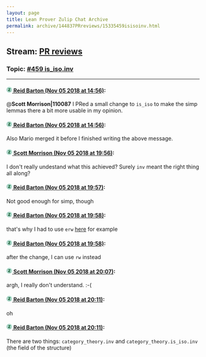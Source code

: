 ```yaml
---
layout: page
title: Lean Prover Zulip Chat Archive 
permalink: archive/144837PRreviews/15335459isisoinv.html
---
```


## Stream: [PR reviews](index.html)
### Topic: [#459 is_iso.inv](15335459isisoinv.html)

---

#### [![Click to go to Zulip](../../assets/img/zulip2.png) Reid Barton (Nov 05 2018 at 14:56)](https://leanprover.zulipchat.com/#narrow/stream/144837-PR%20reviews/topic/%23459%20is_iso.inv/near/146796504):
@**Scott Morrison|110087** I PRed a small change to `is_iso` to make the simp lemmas there a bit more usable in my opinion.

#### [![Click to go to Zulip](../../assets/img/zulip2.png) Reid Barton (Nov 05 2018 at 14:56)](https://leanprover.zulipchat.com/#narrow/stream/144837-PR%20reviews/topic/%23459%20is_iso.inv/near/146796514):
Also Mario merged it before I finished writing the above message.

#### [![Click to go to Zulip](../../assets/img/zulip2.png) Scott Morrison (Nov 05 2018 at 19:56)](https://leanprover.zulipchat.com/#narrow/stream/144837-PR%20reviews/topic/%23459%20is_iso.inv/near/146815569):
I don't really undestand what this achieved? Surely `inv` meant the right thing all along?

#### [![Click to go to Zulip](../../assets/img/zulip2.png) Reid Barton (Nov 05 2018 at 19:57)](https://leanprover.zulipchat.com/#narrow/stream/144837-PR%20reviews/topic/%23459%20is_iso.inv/near/146815631):
Not good enough for simp, though

#### [![Click to go to Zulip](../../assets/img/zulip2.png) Reid Barton (Nov 05 2018 at 19:58)](https://leanprover.zulipchat.com/#narrow/stream/144837-PR%20reviews/topic/%23459%20is_iso.inv/near/146815707):
that's why I had to use `erw` [here](https://github.com/leanprover-community/mathlib/blob/limits-others-new/category_theory/limits/limits.lean#L150) for example

#### [![Click to go to Zulip](../../assets/img/zulip2.png) Reid Barton (Nov 05 2018 at 19:58)](https://leanprover.zulipchat.com/#narrow/stream/144837-PR%20reviews/topic/%23459%20is_iso.inv/near/146815729):
after the change, I can use `rw` instead

#### [![Click to go to Zulip](../../assets/img/zulip2.png) Scott Morrison (Nov 05 2018 at 20:07)](https://leanprover.zulipchat.com/#narrow/stream/144837-PR%20reviews/topic/%23459%20is_iso.inv/near/146816220):
argh, I really don't understand. :-(

#### [![Click to go to Zulip](../../assets/img/zulip2.png) Reid Barton (Nov 05 2018 at 20:11)](https://leanprover.zulipchat.com/#narrow/stream/144837-PR%20reviews/topic/%23459%20is_iso.inv/near/146816480):
oh

#### [![Click to go to Zulip](../../assets/img/zulip2.png) Reid Barton (Nov 05 2018 at 20:11)](https://leanprover.zulipchat.com/#narrow/stream/144837-PR%20reviews/topic/%23459%20is_iso.inv/near/146816492):
There are two things: `category_theory.inv` and `category_theory.is_iso.inv` (the field of the structure)

